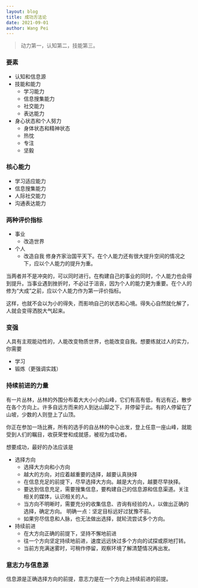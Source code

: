 ```yaml
---
layout: blog
title: 成功方法论
date: 2021-09-01
author: Wang Pei
---
```


> 动力第一，认知第二，技能第三。

### 要素

- 认知和信息源
- 技能和能力
  - 学习能力
  - 信息搜集能力
  - 社交能力
  - 表达能力
- 身心状态和个人努力
  - 身体状态和精神状态
  - 热忱
  - 专注
  - 坚毅

### 核心能力

- 学习适应能力
- 信息搜集能力
- 人际社交能力
- 沟通表达能力

### 两种评价指标

- 事业
  - 改造世界
- 个人
  - 改造自我
    修身齐家治国平天下。在个人能力还有很大提升空间的情况之下，应以个人能力的提升为重。

当两者并不是冲突的，可以同时进行。在构建自己的事业的同时，个人能力也会得到提升。当事业遇到挫折时，不必过于沮丧，因为个人的能力更为重要。在个人的修为“大成”之前，应以个人能力作为第一评价指标。

这样，也就不会以为小的得失，而影响自己的状态和心境。得失心自然就化解了，人就会变得洒脱大气起来。

### 变强

人具有主观能动性的，人能改变物质世界，也能改变自我。想要练就过人的实力，你需要

- 学习
- 锻炼（更强调实践）

### 持续前进的力量

有一片丛林，丛林的外围分布着大大小小的山峰，它们有高有低，有远有近，散步在各个方向上。许多自远方而来的人到达山脚之下，并停留于此。有的人停留在了山坡，少数的人则登上了山顶。

你正在参加一场比赛，所有的选手的自丛林的中心出发，登上任意一座山峰，就能受到人们的瞩目，收获荣誉和成就感，被视为成功者。

想要成功，最好的办法应该是

- 选择方向
  - 选择大方向和小方向
  - 越大的方向，对应着越重要的选择，越要认真抉择
  - 在信息充足的前提下，尽早选择大方向。越是大方向，越要尽早抉择。
  - 要达到信息充足，需要搜集信息，要构建自己的信息源和信息渠道。关注相关的媒体，认识相关的人。
  - 当方向不明晰时，需要充分的收集信息、咨询有经验的人，以做出正确的选择，确定方向。 明确一点：坚定目标远好过犹豫不前。
  - 如果穷尽信息和人脉，也无法做出选择，就轮流尝试多个方向。
- 持续前进
  - 在大方向正确的前提下，坚持不懈地前进
  - 往一个方向坚定持续地前进，速度远远快过多个方向的试探或原地打转。
  - 当前方充满迷雾时，可稍作停留，观察环境了解清楚情况再出发。

### 意志力与信息源

信息源是正确选择方向的前提，意志力是在一个方向上持续前进的前提。
